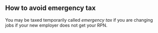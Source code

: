 ##  How to avoid emergency tax

You may be taxed temporarily called _emergency tax_ if you are changing jobs
if your new employer does not get your RPN.
